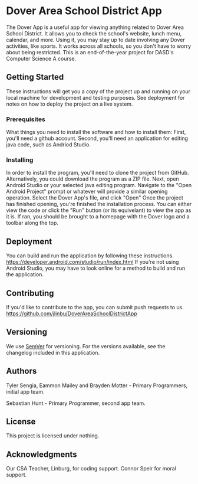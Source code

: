 # Dover Area School District App
The Dover App is a useful app for viewing anything related to Dover Area School District.
It allows you to check the school's website, lunch menu, calendar, and more.
Using it, you may stay up to date involving any Dover activities, like sports.
It works across all schools, so you don't have to worry about being restricted.
This is an end-of-the-year project for DASD's Computer Science A course.
## Getting Started
These instructions will get you a copy of the project up and running on your local machine for development and testing purposes. See deployment for notes on how to deploy the project on a live system.
### Prerequisites
What things you need to install the software and how to install them:
First, you'll need a github account.
Second, you'll need an application for editing java code, such as Andriod Studio.
### Installing
In order to install the program, you'll need to clone the project from GitHub.
Alternatively, you could download the program as a ZIP file.
Next, open Android Studio or your selected java editing program.
Navigate to the "Open Android Project" prompt or whatever will provide a similar opening operation.
Select the Dover App's file, and click "Open"
Once the project has finished opening, you're finished the installation process.
You can either view the code or click the "Run" button (or its equivelant) to view the app as it is.
If ran, you should be brought to a homepage with the Dover logo and a toolbar along the top.
## Deployment
You can build and run the application by following these instructions.
https://developer.android.com/studio/run/index.html
If you're not using Android Studio, you may have to look online for a method to build and run the application.
## Contributing
If you'd like to contribute to the app, you can submit push requests to us.
https://github.com/jlinbu/DoverAreaSchoolDistrictApp
## Versioning
We use [SemVer](http://semver.org/) for versioning. For the versions available, see the changelog included in this application.
## Authors
Tyler Sengia, Eammon Mailey and Brayden Motter - Primary Programmers, initial app team.

Sebastian Hunt - Primary Programmer, second app team.
## License
This project is licensed under nothing.
## Acknowledgments
Our CSA Teacher, Linburg, for coding support.
Connor Speir for moral support.
